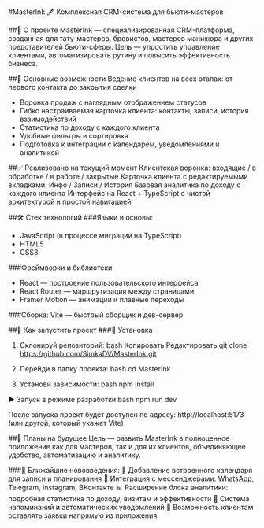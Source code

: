 #MasterInk 🖋️
Комплексная CRM-система для бьюти-мастеров

##📌 О проекте
MasterInk — специализированная CRM-платформа, созданная для тату-мастеров, бровистов, мастеров маникюра и других представителей бьюти-сферы.
Цель — упростить управление клиентами, автоматизировать рутину и повысить эффективность бизнеса.

##🚀 Основные возможности
Ведение клиентов на всех этапах: от первого контакта до закрытия сделки

- Воронка продаж с наглядным отображением статусов
- Гибко настраиваемая карточка клиента: контакты, записи, история взаимодействий
- Статистика по доходу с каждого клиента
- Удобные фильтры и сортировка
- Подготовка к интеграции с календарём, уведомлениями и аналитикой

##✅ Реализовано на текущий момент
Клиентская воронка: входящие / в обработке / в работе / закрытые
Карточка клиента с редактируемыми вкладками: Инфо / Записи / История
Базовая аналитика по доходу с каждого клиента
Интерфейс на React + TypeScript с чистой архитектурой и простой навигацией

##🛠️ Стек технологий
###Языки и основы:
- JavaScript (в процессе миграции на TypeScript)
- HTML5
- CSS3
  
###Фреймворки и библиотеки:
- React — построение пользовательского интерфейса
- React Router — маршрутизация между страницами
- Framer Motion — анимации и плавные переходы

###Сборка:
Vite — быстрый сборщик и дев-сервер

##🧪 Как запустить проект
###🔧 Установка
1. Склонируй репозиторий:
bash
Копировать
Редактировать
git clone https://github.com/SimkaDV/MasterInk.git

2. Перейди в папку проекта:
bash
cd MasterInk

3. Установи зависимости:
bash
npm install

▶️ Запуск в режиме разработки
bash
npm run dev

После запуска проект будет доступен по адресу:
http://localhost:5173 (или другой, который укажет Vite)


##🔮 Планы на будущее
Цель — развить MasterInk в полноценное приложение как для мастеров, так и для их клиентов, объединяющее удобство, автоматизацию и аналитику.

###📌 Ближайшие нововведения:
📅 Добавление встроенного календаря для записи и планирования
💬 Интеграция с мессенджерами: WhatsApp, Telegram, Instagram, ВКонтакте
📊 Расширение блока аналитики: подробная статистика по доходу, визитам и эффективности
🔔 Система напоминаний и автоматических уведомлений
📝 Возможность клиентам оставлять заявки напрямую из приложения
